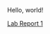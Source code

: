 Hello, world!

[Lab Report 1](https://github.com/j6villanueva/cse15l-lab-reports/blob/main/lab-report-1-week-0.md)